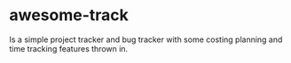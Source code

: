 awesome-track
=============

Is a simple project tracker and bug tracker with some costing planning and time tracking features thrown in.